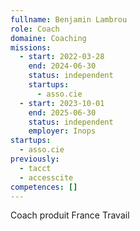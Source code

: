 ```yaml
---
fullname: Benjamin Lambrou
role: Coach
domaine: Coaching
missions:
  - start: 2022-03-28
    end: 2024-06-30
    status: independent
    startups:
      - asso.cie
  - start: 2023-10-01
    end: 2025-06-30
    status: independent
    employer: Inops
startups:
  - asso.cie
previously:
  - tacct
  - accesscite
competences: []
---
```

Coach produit France Travail